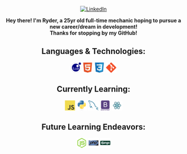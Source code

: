 <div align="center">

[![LinkedIn](https://img.shields.io/badge/LinkedIn-Ryder_Lee-00ffcc)](www.linkedin.com/in/ryder-smith-230ba1186)

<p  align="center"><strong> Hey there! I'm Ryder, a 25yr old full-time mechanic hoping to pursue a new career/dream in development!<br> Thanks for stopping by my GitHub! </strong></p>

## Languages & Technologies:
<div class="display: flex">
  <img class="width: 120;" src="images/lua.png" width="28px" height="28px">
  <img class="width: 120;" src="images/html.svg" width="28px" height="28px">
  <img class="width: 120;" src="images/css.svg" width="28px" height="28px">
  <img class="width: 120;" src="images/git.svg" width="28px" height="28px">
</div>

## Currently Learning:
<div class="display: flex">
  <img class="width: 120;" src="images/js.svg" width="28px" height="28px">
  <img class="width: 120;" src="images/python.svg" width="28px" height="28px">
  <img class="width: 120;" src="images/sql.svg" width="28px" height="28px">
  <img class="width: 120;" src="images/bootstrap.svg" width="28px" height="28px">
  <img class="width: 120;" src="images/react.svg" width="28px" height="28px">
</div>

## Future Learning Endeavors:
<div class="display: flex">
  <img class="width: 120;" src="images/nodejs.svg" width="28px" height="28px">
  <img class="width: 120;" src="images/php.svg" width="28px" height="28px">
  <img class="width: 120;" src="images/django.svg" width="28px" height="28px">
</div>
</div>

<!--
**ryderleedev/ryderleedev** is a ✨ _special_ ✨ repository because its `README.md` (this file) appears on your GitHub profile.

Here are some ideas to get you started:

- 🔭 I’m currently working on ...
- 🌱 I’m currently learning ...
- 👯 I’m looking to collaborate on ...
- 🤔 I’m looking for help with ...
- 💬 Ask me about ...
- 📫 How to reach me: ...
- 😄 Pronouns: ...
- ⚡ Fun fact: ...
-->
